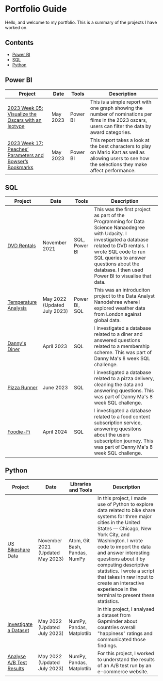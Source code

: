 # Portfolio Guide
Hello, and welcome to my portfolio. This is a summary of the projects I have worked on.

## Contents
- [Power BI](#power-bi)
- [SQL](#sql)
- [Python](#python)

## Power BI
| Project | Date | Tools | Description |
|---|---|---|---|
|[2023 Week 05: Visualize the Oscars with an Isotype](https://github.com/Hannahllmm/Power-BI-Projects/tree/main/Workout-Wednesday/2023%20Week%2005%3A%20Visualize%20the%20Oscars%20with%20an%20Isotype)| May 2023|Power BI|This is a simple report with one graph showing the number of nominations per films in the 2023 oscars, users can filter the data by award categories.|
|[2023 Week 17: Peaches’ Parameters and Bowser’s Bookmarks](https://github.com/Hannahllmm/Power-BI-Projects/blob/f00f9e25291d3f78e68eaf49a0571d3ec7599ac2/Workout-Wednesday/2023%20Week%2017%3A%20Peaches%E2%80%99%20Parameters%20and%20Bowser%E2%80%99s%20Bookmarks/README.md)|May 2023|Power BI|This report takes a look at the best characters to play on Mario Kart as well as allowing users to see how the selections they make affect performance.|

## SQL
| Project | Date | Tools | Description |
|---|---|---|---|
| [DVD Rentals](https://github.com/Hannahllmm/Programming-with-Python/tree/cc73e4f0eacf1f2d493f24cb4921bb3e1cbe0431/Project%201%3A%20DVD%20Rental%20Database) | November 2021 | SQL, Power BI | This was the first project as part of the Programming for Data Science Nanaodegree with Udacity. I investigated a database related to DVD rentals. I wrote SQL code to run SQL queries to answer questions about the database. I then used Power BI to visualise that data. |
| [Temperature Analysis](https://github.com/Hannahllmm/Data-Analyst-Nanodegree/tree/main/Project%201) | May 2022 (Updated July 2023) | Power BI, SQL | This was an introduciton project to the Data Analyst Nanodehree where I explored weather data from London against global data.|
| [Danny's Diner](https://github.com/Hannahllmm/8-Week-SQL-Challenge/tree/main/Case%20Study%20%231:%20Danny's%20Diner) | April 2023 | SQL | I investigated a database related to a diner and answered questions related to a membership scheme. This was part of Danny Ma's 8 week SQL challenge. |
| [Pizza Runner](https://github.com/Hannahllmm/8-Week-SQL-Challenge/tree/main/Case%20Study%20%232%3A%20Pizza%20Runner) | June 2023 | SQL | I investigated a database related to a pizza delivery, cleaning the data and answering questions. This was part of Danny Ma's 8 week SQL challenge. |
| [Foodie-Fi](https://github.com/Hannahllmm/8-Week-SQL-Challenge/tree/main/Case%20Study%20%233%3A%20Foodie-Fi) | April 2024 | SQL | I investigated a database related to a food content subscription service, answering quesitons about the users subscription journey. This was part of Danny Ma's 8 week SQL challenge. |


## Python
| Project | Date | Libraries and Tools | Description |
|---|---|---|---|
|[US Bikeshare Data](https://github.com/Hannahllmm/Programming-with-Python/tree/cc73e4f0eacf1f2d493f24cb4921bb3e1cbe0431/Project%202%3A%20US%20Bikeshare%20Data)| November 2021 (Updated May 2023) |Atom, Git Bash, Pandas, NumPy| In this project, I made use of Python to explore data related to bike share systems for three major cities in the United States — Chicago, New York City, and Washington. I wrote code to import the data and answer interesting questions about it by computing descriptive statistics. I wrote a script that takes in raw input to create an interactive experience in the terminal to present these statistics.|
| [Investigate a Dataset](https://github.com/Hannahllmm/Data-Analyst-Nanodegree/tree/main/Project%202)  | May 2022 (Updated July 2023) | NumPy, Pandas, Matplotlib | In this project, I analysed a dataset from Gapminder about countries overall "happiness" ratings and communicated those findings.|
| [Analyse A/B Test Results](https://github.com/Hannahllmm/Data-Analyst-Nanodegree/tree/main/Project%203)  | May 2022 (Updated July 2023) | NumPy, Pandas, Matplotlib |For this project, I worked to understand the results of an A/B test run by an e-commerce website.|

